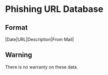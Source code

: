 # Phishing URL Database 

## Format
|Date|URL|Description|From Mail|

## Warning

There is no warranty on these data.

